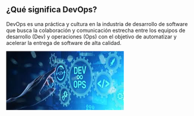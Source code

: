 ## ¿Qué significa DevOps?
DevOps es una práctica y cultura en la industria de desarrollo de software que busca la colaboración y comunicación estrecha entre los equipos de desarrollo (Dev) y operaciones (Ops) con el objetivo de automatizar y acelerar la entrega de software de alta calidad. 

![dev](/img/devops3.jpeg)
